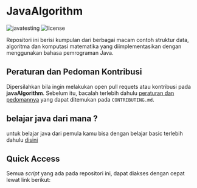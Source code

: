 # JavaAlgorithm

![javatesting](https://img.shields.io/github/workflow/status/bellshade/Java/build%20java?style=for-the-badge)
![license](https://img.shields.io/github/license/bellshade/javaAlgorithm?style=for-the-badge)

Repositori ini berisi kumpulan dari berbagai macam contoh struktur data, algoritma dan komputasi matematika yang diimplementasikan dengan menggunakan bahasa pemrograman Java.

## Peraturan dan Pedoman Kontribusi
Dipersilahkan bila ingin melakukan open pull requets atau kontribusi pada **javaAlgorithm**. Sebelum itu, bacalah terlebih dahulu [peraturan dan pedomannya](CONTRIBUTING.md) yang dapat ditemukan pada ``CONTRIBUTING.md``.

## belajar java dari mana ?
untuk belajar java dari pemula kamu bisa dengan belajar basic terlebih dahulu [disini](BASIC.md)

## Quick Access
Semua *script* yang ada pada repositori ini, dapat diakses dengan cepat lewat link berikut:

